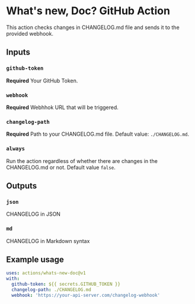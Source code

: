 # What's new, Doc? GitHub Action

This action checks changes in CHANGELOG.md file and sends it to the provided
webhook.

## Inputs

### `github-token`

**Required** Your GitHub Token.

### `webhook`

**Required** Webhhok URL that will be triggered.

### `changelog-path`

**Required** Path to your CHANGELOG.md file. Default value: `./CHANGELOG.md`.

### `always`

Run the action regardless of whether there are changes in the CHANGELOG.md or
not. Default value `false`.

## Outputs

### `json`

CHANGELOG in JSON

### `md`

CHANGELOG in Markdown syntax

## Example usage

```yaml
uses: actions/whats-new-doc@v1
with:
  github-token: ${{ secrets.GITHUB_TOKEN }}
  changelog-path: ./CHANGELOG.md
  webhook: 'https://your-api-server.com/changelog-webhook'
```
